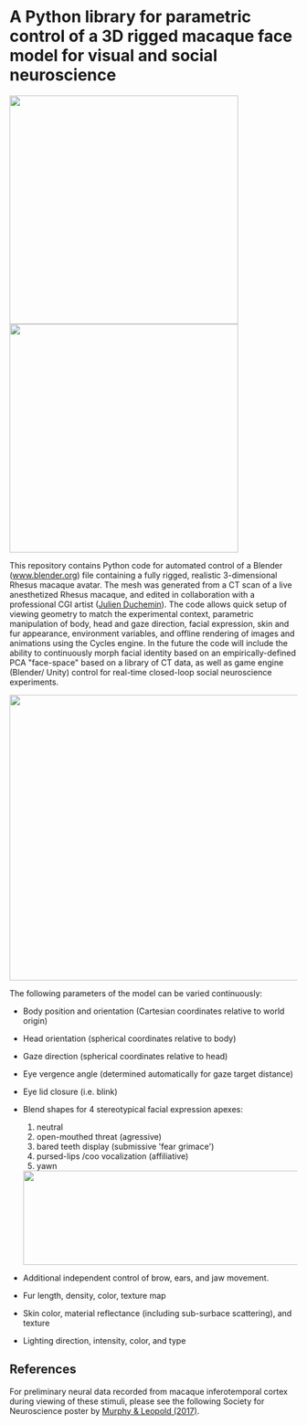 # **A Python library for parametric control of a 3D rigged macaque face model for visual and social neuroscience**
<img src= "https://user-images.githubusercontent.com/7523776/29430545-cbc198b0-8362-11e7-9826-5d5629ab22f4.gif" width="400" height="400" /> <img src= "https://user-images.githubusercontent.com/7523776/29431817-4fb301dc-8367-11e7-9e3c-4612c579d214.gif" width="400" height="400" /> 

This repository contains Python code for automated control of a Blender (www.blender.org) file containing a fully rigged, realistic 3-dimensional Rhesus macaque avatar. The mesh was generated from a CT scan of a live anesthetized Rhesus macaque, and edited in collaboration with a professional CGI artist (<a href="https://www.artstation.com/ishoop">Julien Duchemin</a>). The code allows quick setup of viewing geometry to match the experimental context, parametric manipulation of body, head and gaze direction, facial expression, skin and fur appearance, environment variables, and offline rendering of images and animations using the Cycles engine. In the future the code will include the ability to continuously morph facial identity based on an empirically-defined PCA "face-space" based on a library of CT data, as well as game engine (Blender/ Unity) control for real-time closed-loop social neuroscience experiments. 

<img src= "https://user-images.githubusercontent.com/7523776/29434998-237ade62-8373-11e7-81b7-451fde4ba5b8.png" width="850" height="500" />

The following parameters of the model can be varied continuously:
* Body position and orientation (Cartesian coordinates relative to world origin)
* Head orientation (spherical coordinates relative to body)
* Gaze direction (spherical coordinates relative to head)
* Eye vergence angle (determined automatically for gaze target distance)
* Eye lid closure (i.e. blink)
* Blend shapes for 4 stereotypical facial expression apexes:
  1) neutral
  2) open-mouthed threat (agressive)
  3) bared teeth display (submissive 'fear grimace')
  4) pursed-lips /coo vocalization (affiliative)
  5) yawn 
  
  <img src= "https://user-images.githubusercontent.com/7523776/36106084-54a84d8c-0fe4-11e8-9330-3e32795f64b4.png" width="850" height="165" />
  
* Additional independent control of brow, ears, and jaw movement.
* Fur length, density, color, texture map
* Skin color, material reflectance (including sub-surbace scattering), and texture
* Lighting direction, intensity, color, and type

## References
For preliminary neural data recorded from macaque inferotemporal cortex during viewing of these stimuli, please see the following Society for Neuroscience poster by <a href="https://www.researchgate.net/publication/323126846_Measuring_neuronal_selectivity_for_facial_features_in_macaque_inferotemporal_cortex_through_adaptive_sampling_of_feature_space">Murphy & Leopold (2017)</a>.
